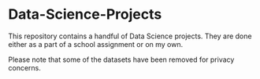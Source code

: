 # Data-Science-Projects
This repository contains a handful of Data Science projects. They are done either as a part of a school assignment or on my own. 

Please note that some of the datasets have been removed for privacy concerns.
